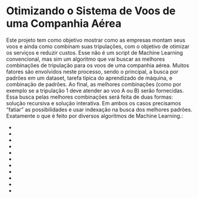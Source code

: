 # Otimizando o Sistema de Voos de uma Companhia Aérea

Este projeto tem como objetivo mostrar como as empresas montam seus voos e ainda como combinam suas tripulações, com o objetivo de otimizar os serviços e reduzir custos. Esse não é um script de Machine Learning convencional, mas sim um algoritmo que vai buscar as melhores combinações de tripulação para os voos de uma companhia aérea. Muitos fatores são envolvidos neste processo, sendo o principal, a busca
por padrões em um dataset, tarefa típica do aprendizado de máquina, e combinação de padrões. Ao final, as melhores combinações (como por exemplo se a tripulação 1 deve atender ao voo A ou B) serão fornecidas.
Essa busca pelas melhores combinações será feita de duas formas: solução recursiva e solução interativa. Em ambos os casos precisamos “fatiar” as possibilidades e usar indexação na busca dos melhores padrões. Exatamente o que é feito por diversos algoritmos de Machine Learning.:

<ul>
  <li></li>
  <li></li>
  <li></li>
  <li></li>
  <li></li>
  <li></li>
  <li></li>
  <li></li>
  <li></li>
  <li></li>
  <li></li>
</ul>